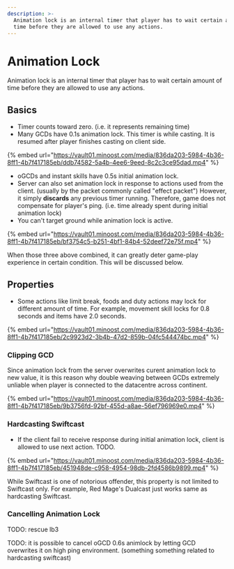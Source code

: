 ```yaml
---
description: >-
  Animation lock is an internal timer that player has to wait certain amount of
  time before they are allowed to use any actions.
---
```


# Animation Lock

Animation lock is an internal timer that player has to wait certain amount of time before they are allowed to use any actions.

## Basics

* Timer counts toward zero. (i.e. it represents remaining time)
* Many GCDs have 0.1s animation lock. This timer is while casting. It is resumed after player finishes casting on client side.

{% embed url="https://vault01.minoost.com/media/836da203-5984-4b36-8ff1-4b7f417185eb/ddb74582-5a4b-4ee6-9eed-8c2c3ce95dad.mp4" %}

* oGCDs and instant skills have 0.5s initial animation lock.
* Server can also set animation lock in response to actions used from the client. (usually by the packet commonly called "effect packet") However, it simply **discards** any previous timer running. Therefore, game does not compensate for player's ping. (i.e. time already spent during initial animation lock)
* You can't target ground while animation lock is active.

{% embed url="https://vault01.minoost.com/media/836da203-5984-4b36-8ff1-4b7f417185eb/bf3754c5-b251-4bf1-84b4-52deef72e75f.mp4" %}

When those three above combined, it can greatly deter game-play experience in certain condition. This will be discussed below.

## Properties

* Some actions like limit break, foods and duty actions may lock for different amount of time. For example, movement skill locks for 0.8 seconds and items have 2.0 seconds.

{% embed url="https://vault01.minoost.com/media/836da203-5984-4b36-8ff1-4b7f417185eb/2c9923d2-3b4b-47d2-859b-04fc544474bc.mp4" %}

### Clipping GCD

Since animation lock from the server overwrites curent animation lock to new value, it is this reason why double weaving between GCDs extremely unliable when player is connected to the datacentre across continent.

{% embed url="https://vault01.minoost.com/media/836da203-5984-4b36-8ff1-4b7f417185eb/9b3756fd-92bf-455d-a8ae-56ef796969e0.mp4" %}

### Hardcasting Swiftcast

* If the client fail to receive response during initial animation lock, client is allowed to use next action. TODO.

{% embed url="https://vault01.minoost.com/media/836da203-5984-4b36-8ff1-4b7f417185eb/451948de-c958-4954-98db-2fd4586b9899.mp4" %}

While Swiftcast is one of notorious offender, this property is not limited to Swiftcast only. For example, Red Mage's Dualcast just works same as hardcasting Swiftcast.

### Cancelling Animation Lock

TODO: rescue lb3

TODO: it is possible to cancel oGCD 0.6s animlock by letting GCD overwrites it on high ping environment. (something something related to hardcasting swiftcast)

